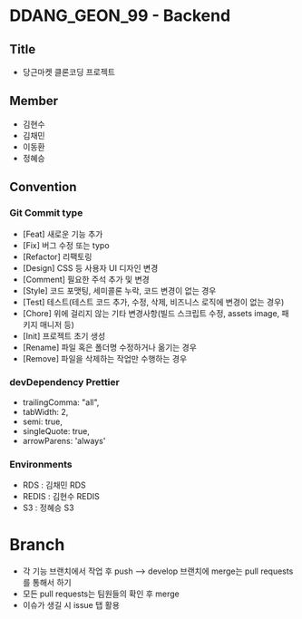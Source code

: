 # DDANG_GEON_99 - Backend

## Title

- 당근마켓 클론코딩 프로젝트

## Member

- 김현수
- 김채민
- 이동환
- 정혜승

## Convention

### Git Commit type

- [Feat] 새로운 기능 추가
- [Fix] 버그 수정 또는 typo
- [Refactor] 리팩토링
- [Design] CSS 등 사용자 UI 디자인 변경
- [Comment] 필요한 주석 추가 및 변경
- [Style] 코드 포맷팅, 세미콜론 누락, 코드 변경이 없는 경우
- [Test] 테스트(테스트 코드 추가, 수정, 삭제, 비즈니스 로직에 변경이 없는 경우)
- [Chore] 위에 걸리지 않는 기타 변경사항(빌드 스크립트 수정, assets image, 패키지 매니저 등)
- [Init] 프로젝트 초기 생성
- [Rename] 파일 혹은 폴더명 수정하거나 옮기는 경우
- [Remove] 파일을 삭제하는 작업만 수행하는 경우

### devDependency Prettier

- trailingComma: "all",
- tabWidth: 2,
- semi: true,
- singleQuote: true,
- arrowParens: 'always'

### Environments

- RDS : 김채민 RDS
- REDIS : 김현수 REDIS
- S3 : 정혜승 S3

# Branch

- 각 기능 브랜치에서 작업 후 push —> develop 브랜치에 merge는 pull requests를 통해서 하기
- 모든 pull requests는 팀원들의 확인 후 merge
- 이슈가 생길 시 issue 탭 활용
